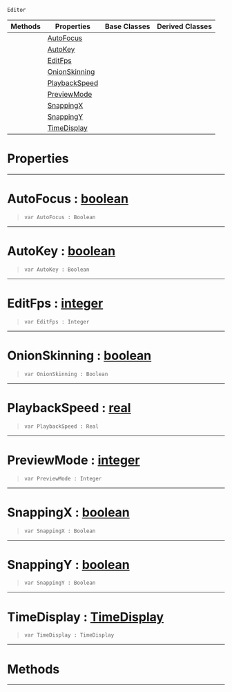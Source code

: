  `Editor`

|Methods|Properties|Base Classes|Derived Classes|
|---|---|---|---|
| |[ AutoFocus](https://github.com/ZilchEngine/ZilchDocs/blob/master/code_reference/class_reference/animationsettings.markdown#autofocus-zilch-engine-do)| | |
| |[ AutoKey](https://github.com/ZilchEngine/ZilchDocs/blob/master/code_reference/class_reference/animationsettings.markdown#autokey-zilch-engine-docu)| | |
| |[ EditFps](https://github.com/ZilchEngine/ZilchDocs/blob/master/code_reference/class_reference/animationsettings.markdown#editfps-zilch-engine-docu)| | |
| |[ OnionSkinning](https://github.com/ZilchEngine/ZilchDocs/blob/master/code_reference/class_reference/animationsettings.markdown#onionskinning-zilch-engin)| | |
| |[ PlaybackSpeed](https://github.com/ZilchEngine/ZilchDocs/blob/master/code_reference/class_reference/animationsettings.markdown#playbackspeed-zilch-engin)| | |
| |[ PreviewMode](https://github.com/ZilchEngine/ZilchDocs/blob/master/code_reference/class_reference/animationsettings.markdown#previewmode-zilch-engine)| | |
| |[ SnappingX](https://github.com/ZilchEngine/ZilchDocs/blob/master/code_reference/class_reference/animationsettings.markdown#snappingx-zilch-engine-do)| | |
| |[ SnappingY](https://github.com/ZilchEngine/ZilchDocs/blob/master/code_reference/class_reference/animationsettings.markdown#snappingy-zilch-engine-do)| | |
| |[ TimeDisplay](https://github.com/ZilchEngine/ZilchDocs/blob/master/code_reference/class_reference/animationsettings.markdown#timedisplay-zilch-engine)| | |


 #  Properties


---  
 #  AutoFocus : [boolean](https://github.com/ZilchEngine/ZilchDocs/blob/master/code_reference/nada_base_types/boolean.markdown)

> 
> ``` lang=cpp, name=Nada
> var AutoFocus : Boolean


---  
 #  AutoKey : [boolean](https://github.com/ZilchEngine/ZilchDocs/blob/master/code_reference/nada_base_types/boolean.markdown)

> 
> ``` lang=cpp, name=Nada
> var AutoKey : Boolean


---  
 #  EditFps : [integer](https://github.com/ZilchEngine/ZilchDocs/blob/master/code_reference/nada_base_types/integer.markdown)

> 
> ``` lang=cpp, name=Nada
> var EditFps : Integer


---  
 #  OnionSkinning : [boolean](https://github.com/ZilchEngine/ZilchDocs/blob/master/code_reference/nada_base_types/boolean.markdown)

> 
> ``` lang=cpp, name=Nada
> var OnionSkinning : Boolean


---  
 #  PlaybackSpeed : [real](https://github.com/ZilchEngine/ZilchDocs/blob/master/code_reference/nada_base_types/real.markdown)

> 
> ``` lang=cpp, name=Nada
> var PlaybackSpeed : Real


---  
 #  PreviewMode : [integer](https://github.com/ZilchEngine/ZilchDocs/blob/master/code_reference/nada_base_types/integer.markdown)

> 
> ``` lang=cpp, name=Nada
> var PreviewMode : Integer


---  
 #  SnappingX : [boolean](https://github.com/ZilchEngine/ZilchDocs/blob/master/code_reference/nada_base_types/boolean.markdown)

> 
> ``` lang=cpp, name=Nada
> var SnappingX : Boolean


---  
 #  SnappingY : [boolean](https://github.com/ZilchEngine/ZilchDocs/blob/master/code_reference/nada_base_types/boolean.markdown)

> 
> ``` lang=cpp, name=Nada
> var SnappingY : Boolean


---  
 #  TimeDisplay : [TimeDisplay](https://github.com/ZilchEngine/ZilchDocs/blob/master/code_reference/enum_reference.markdown#timedisplay)

> 
> ``` lang=cpp, name=Nada
> var TimeDisplay : TimeDisplay


---  
 #  Methods


---  
 

 
